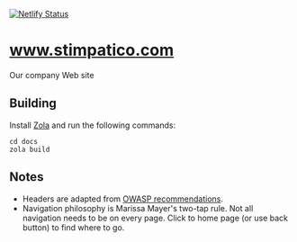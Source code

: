 [![Netlify Status](https://api.netlify.com/api/v1/badges/daf406d2-74c3-40c2-a308-a3c3ac9cfbbe/deploy-status)](https://app.netlify.com/sites/endearing-zuccutto-43e06b/deploys)

# www.stimpatico.com

Our company Web site

## Building

Install [Zola](https://www.getzola.org/) and run the following commands:

    cd docs
    zola build

## Notes

- Headers are adapted from [OWASP recommendations](https://owasp.org/www-project-secure-headers/).
- Navigation philosophy is Marissa Mayer's two-tap rule. Not all navigation needs to be on every page. Click to home page (or use back button) to find where to go.
